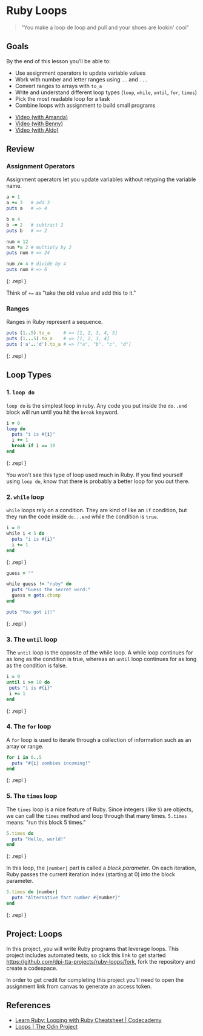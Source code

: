 # Ruby Loops

> "You make a loop de loop and pull and your shoes are lookin' cool"

## Goals

By the end of this lesson you’ll be able to:

- Use assignment operators to update variable values
- Work with number and letter ranges using `..` and `...`
- Convert ranges to arrays with `to_a`
- Write and understand different loop types (`loop`, `while`, `until`, `for`, `times`)
- Pick the most readable loop for a task
- Combine loops with assignment to build small programs

<div class="alert alert-info">
  <ul>
    <li><a href="https://www.youtube.com/watch?v=vVATMe9XDdA">Video (with Amanda)</a></li>
    <li><a href="https://www.youtube.com/watch?v=ftq_subpJ40">Video (with Benny)</a></li>
    <li><a href="https://www.youtube.com/watch?v=Ezk1WWkMVmo">Video (with Aldo)</a></li>
  </ul>
</div>

## Review

### Assignment Operators

Assignment operators let you update variables without retyping the variable name.

```ruby
a = 1
a += 3   # add 3
puts a   # => 4

b = 4
b -= 2   # subtract 2
puts b   # => 2

num = 12
num *= 2 # multiply by 2
puts num # => 24

num /= 4 # divide by 4
puts num # => 6
```
{: .repl }

<aside class="tip">
  Think of <code>+=</code> as "take the old value and add this to it."
</aside>

### Ranges

Ranges in Ruby represent a sequence.

```ruby
puts (1..5).to_a     # => [1, 2, 3, 4, 5]
puts (1...5).to_a    # => [1, 2, 3, 4]
puts ('a'..'d').to_a # => ["a", "b", "c", "d"]
```
{: .repl }

## Loop Types

### 1. `loop do`

`loop do` is the simplest loop in ruby. Any code you put inside the `do..end` block will run until you hit the `break` keyword.

```ruby
i = 0
loop do
  puts "i is #{i}"
  i += 1
  break if i == 10
end
```
{: .repl }

<aside class="tip">
  You won't see this type of loop used much in Ruby. If you find yourself using <code>loop do</code>, know that there is probably a better loop for you out there.
</aside>

### 2. `while` loop

`while` loops rely on a condition. They are kind of like an `if` condition, but they run the code inside `do...end` while the condition is `true`.

```ruby
i = 0
while i < 5 do
  puts "i is #{i}"
  i += 1
end
```
{: .repl }

```ruby
guess = ""

while guess != "ruby" do
  puts "Guess the secret word:"
  guess = gets.chomp
end

puts "You got it!"
```
{: .repl }

### 3. The `until` loop

The `until` loop is the opposite of the while loop. A while loop continues for as long as the condition is true, whereas an `until` loop continues for as long as the condition is false.

```ruby
i = 0
until i >= 10 do
 puts "i is #{i}"
 i += 1
end
```
{: .repl }

### 4. The `for` loop

A `for` loop is used to iterate through a collection of information such as an array or range.

```ruby
for i in 0..5
  puts "#{i} zombies incoming!"
end
```
{: .repl }

### 5. The `times` loop

The `times` loop is a nice feature of Ruby. Since integers (like `5`) are objects, we can call the `times` method and loop through that many times. `5.times` means: "run this block 5 times."

```ruby
5.times do
  puts "Hello, world!"
end
```
{: .repl }

In this loop, the `|number|` part is called a *block parameter*. On each iteration, Ruby passes the current iteration index (starting at 0) into the block parameter.

```ruby
5.times do |number|
  puts "Alternative fact number #{number}"
end
```
{: .repl }

## Project: Loops

In this project, you will write Ruby programs that leverage loops. This project includes automated tests, so click this link to get started <https://github.com/dpi-tta-projects/ruby-loops/fork>, fork the repository and create a codespace.

<aside class="warning">
  In order to get credit for completing this project you'll need to open the assignment link from canvas to generate an access token.
</aside>

## References

- [Learn Ruby: Looping with Ruby Cheatsheet | Codecademy](https://www.codecademy.com/learn/learn-ruby/modules/learn-ruby-looping-with-ruby-u/cheatsheet)
- [Loops | The Odin Project](https://www.theodinproject.com/lessons/ruby-loops)

